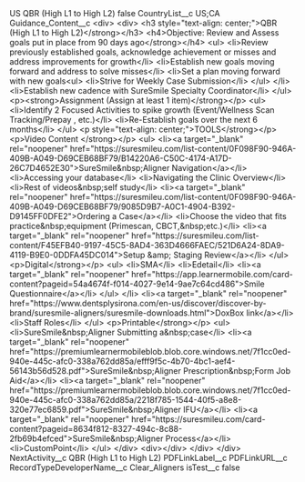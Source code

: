 <?xml version="1.0" encoding="UTF-8"?>
<CustomMetadata xmlns="http://soap.sforce.com/2006/04/metadata" xmlns:xsi="http://www.w3.org/2001/XMLSchema-instance" xmlns:xsd="http://www.w3.org/2001/XMLSchema">
    <label>US QBR (High L1 to High L2)</label>
    <protected>false</protected>
    <values>
        <field>CountryList__c</field>
        <value xsi:type="xsd:string">US;CA</value>
    </values>
    <values>
        <field>Guidance_Content__c</field>
        <value xsi:type="xsd:string">&lt;div&gt;
&lt;div&gt;
&lt;h3 style=&quot;text-align: center;&quot;&gt;QBR (High L1 to High L2)&lt;/strong&gt;&lt;/h3&gt;
&lt;h4&gt;Objective: Review and Assess
goals put in place from 90 days ago&lt;/strong&gt;&lt;/h4&gt;
&lt;ul&gt;
&lt;li&gt;Review previously established goals, acknowledge achievement or misses and address
improvements for growth&lt;/li&gt;
&lt;li&gt;Establish new goals moving forward and address to solve misses&lt;/li&gt;
&lt;li&gt;Set a plan moving forward with new goals&lt;ul&gt;
&lt;li&gt;Strive for Weekly Case Submission&lt;/li&gt;
&lt;/ul&gt;
&lt;/li&gt;
&lt;li&gt;Establish new cadence with SureSmile Specialty Coordinator&lt;/li&gt;
&lt;/ul&gt;
&lt;p&gt;&lt;strong&gt;Assignment (Assign at least 1 item)&lt;/strong&gt;&lt;/p&gt;
&lt;ul&gt;
&lt;li&gt;Identify 2 Focused Activities to spike growth (Event/Wellness Scan Tracking/Prepay ,
etc.)&lt;/li&gt;
&lt;li&gt;Re-Establish goals over the next 6 months&lt;/li&gt;
&lt;/ul&gt;
&lt;p style=&quot;text-align: center;&quot;&gt;TOOLS&lt;/strong&gt;&lt;/p&gt;
&lt;p&gt;Video Content &lt;/strong&gt;&lt;/p&gt;
&lt;ul&gt;
&lt;li&gt;&lt;a target=&quot;_blank&quot; rel=&quot;noopener&quot; href=&quot;https://suresmileu.com/list-content/0F098F90-946A-409B-A049-D69CEB68BF79/B14220A6-C50C-4174-A17D-26C7D4652E30&quot;&gt;SureSmile&amp;nbsp;Aligner
Navigation&lt;/a&gt;​&lt;/li&gt;
&lt;li&gt;Accessing your database​&lt;/li&gt;
&lt;li&gt;Navigating the Clinic Overview​&lt;/li&gt;
&lt;li&gt;Rest of videos&amp;nbsp;self study​&lt;/li&gt;
&lt;li&gt;&lt;a target=&quot;_blank&quot; rel=&quot;noopener&quot; href=&quot;https://suresmileu.com/list-content/0F098F90-946A-409B-A049-D69CEB68BF79/9085D9B7-A0C1-4904-B392-D9145FF0DFE2&quot;&gt;Ordering
a Case&lt;/a&gt;​&lt;/li&gt;
&lt;li&gt;Choose the video that fits practice&amp;nbsp;equipment (Primescan, CBCT,&amp;nbsp;etc.)​&lt;/li&gt;
&lt;li&gt;&lt;a target=&quot;_blank&quot; rel=&quot;noopener&quot; href=&quot;https://suresmileu.com/list-content/F45EFB40-9197-45C5-8AD4-363D4666FAEC/521D6A24-8DA9-4119-B9E0-0DDFA45DC014&quot;&gt;Setup
&amp;amp; Staging Review&lt;/a&gt;&lt;/li&gt;
&lt;/ul&gt;
&lt;p&gt;Digital&lt;/strong&gt;&lt;/p&gt;
&lt;ul&gt;
&lt;li&gt;SMA&lt;/li&gt;
&lt;li&gt;Edetail&lt;/li&gt;
&lt;li&gt;&lt;a target=&quot;_blank&quot; rel=&quot;noopener&quot; href=&quot;https://app.learnermobile.com/card-content?pageid=54a4674f-f014-4027-9e14-9ae7c64cd486&quot;&gt;Smile
Questionnaire&lt;/a&gt;&lt;/li&gt;
&lt;/ul&gt;
&lt;/li&gt;
&lt;li&gt;&lt;a target=&quot;_blank&quot; rel=&quot;noopener&quot; href=&quot;https://www.dentsplysirona.com/en-us/discover/discover-by-brand/suresmile-aligners/suresmile-downloads.html&quot;&gt;DoxBox
link&lt;/a&gt;&lt;/li&gt;
&lt;li&gt;Staff Roles&lt;/li&gt;
&lt;/ul&gt;
&lt;p&gt;Printable&lt;/strong&gt;&lt;/p&gt;
&lt;ul&gt;
&lt;li&gt;SureSmile&amp;nbsp;Aligner Submitting a&amp;nbsp;case&lt;/li&gt;
&lt;li&gt;&lt;a target=&quot;_blank&quot; rel=&quot;noopener&quot; href=&quot;https://premiumlearnermobileblob.blob.core.windows.net/7f1cc0ed-940e-445c-afc0-338a762dd85a/efff9f5c-4b70-4bc1-aef4-56143b56d528.pdf&quot;&gt;SureSmile&amp;nbsp;Aligner
Prescription&amp;nbsp;Form Job Aid&lt;/a&gt;&lt;/li&gt;
&lt;li&gt;&lt;a target=&quot;_blank&quot; rel=&quot;noopener&quot; href=&quot;https://premiumlearnermobileblob.blob.core.windows.net/7f1cc0ed-940e-445c-afc0-338a762dd85a/2218f785-1544-40f5-a8e8-320e77ec6859.pdf&quot;&gt;SureSmile&amp;nbsp;Aligner
IFU&lt;/a&gt;​&lt;/li&gt;
&lt;li&gt;&lt;a target=&quot;_blank&quot; rel=&quot;noopener&quot; href=&quot;https://suresmileu.com/card-content?pageid=8634f812-8327-494c-8c88-2fb69b4efced&quot;&gt;SureSmile&amp;nbsp;Aligner
Process&lt;/a&gt;&lt;/li&gt;
&lt;li&gt;CustomPoint&lt;/li&gt;
&lt;/ul&gt;
&lt;/div&gt;
&lt;div&gt;&lt;/div&gt;
&lt;/div&gt;
&lt;/div&gt;</value>
    </values>
    <values>
        <field>NextActivity__c</field>
        <value xsi:type="xsd:string">QBR (High L1 to High L2)</value>
    </values>
    <values>
        <field>PDFLinkLabel__c</field>
        <value xsi:nil="true"/>
    </values>
    <values>
        <field>PDFLinkURL__c</field>
        <value xsi:nil="true"/>
    </values>
    <values>
        <field>RecordTypeDeveloperName__c</field>
        <value xsi:type="xsd:string">Clear_Aligners</value>
    </values>
    <values>
        <field>isTest__c</field>
        <value xsi:type="xsd:boolean">false</value>
    </values>
</CustomMetadata>
